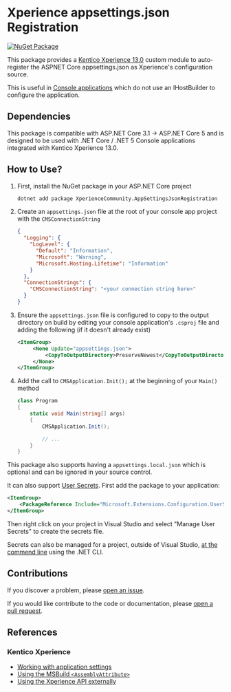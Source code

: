 # Xperience appsettings.json Registration

[![NuGet Package](https://img.shields.io/nuget/v/XperienceCommunity.AppSettingsJsonRegistration.svg)](https://www.nuget.org/packages/XperienceCommunity.AppSettingsJsonRegistration)

This package provides a [Kentico Xperience 13.0](https://docs.xperience.io/developing-websites/developing-xperience-applications-using-asp-net-core/) custom module to auto-register the ASPNET Core appsettings.json as Xperience's configuration source.

This is useful in [Console applications](https://docs.xperience.io/developing-websites/developing-xperience-applications-using-asp-net-core/starting-with-asp-net-core-development#StartingwithASP.NETCoredevelopment-Workingwithapplicationsettings) which do not use an IHostBuilder to configure the application.

## Dependencies

This package is compatible with ASP.NET Core 3.1 -> ASP.NET Core 5 and is designed to be used with .NET Core / .NET 5 Console applications integrated with Kentico Xperience 13.0.

## How to Use?

1. First, install the NuGet package in your ASP.NET Core project

   ```bash
   dotnet add package XperienceCommunity.AppSettingsJsonRegistration
   ```

1. Create an `appsettings.json` file at the root of your console app project with the `CMSConnectionString`

   ```json
   {
     "Logging": {
       "LogLevel": {
         "Default": "Information",
         "Microsoft": "Warning",
         "Microsoft.Hosting.Lifetime": "Information"
       }
     },
     "ConnectionStrings": {
       "CMSConnectionString": "<your connection string here>"
     }
   }
   ```

1. Ensure the `appsettings.json` file is configured to copy to the output directory on build by editing your console application's `.csproj` file and adding the following (if it doesn't already exist)

   ```xml
   <ItemGroup>
        <None Update="appsettings.json">
            <CopyToOutputDirectory>PreserveNewest</CopyToOutputDirectory>
        </None>
   </ItemGroup>
   ```

1. Add the call to `CMSApplication.Init();` at the beginning of your `Main()` method

   ```csharp
   class Program
   {
       static void Main(string[] args)
       {
           CMSApplication.Init();

           // ...
       }
   }
   ```

This package also supports having a `appsettings.local.json` which is optional and can be ignored in your source control.

It can also support [User Secrets](https://docs.microsoft.com/en-us/aspnet/core/security/app-secrets?view=aspnetcore-3.1&tabs=windows). First add the package to your application:

```xml
<ItemGroup>
    <PackageReference Include="Microsoft.Extensions.Configuration.UserSecrets" Version="3.1.11" />
</ItemGroup>
```

Then right click on your project in Visual Studio and select "Manage User Secrets" to create the secrets file.

Secrets can also be managed for a project, outside of Visual Studio, [at the commend line](https://docs.microsoft.com/en-us/aspnet/core/security/app-secrets?view=aspnetcore-3.1&tabs=windows#enable-secret-storage) using the .NET CLI.

## Contributions

If you discover a problem, please [open an issue](https://github.com/wiredviews/xperience-appsettings-json-registration/issues/new).

If you would like contribute to the code or documentation, please [open a pull request](https://github.com/wiredviews/xperience-appsettings-json-registration/compare).

## References

### Kentico Xperience

- [Working with application settings](https://docs.xperience.io/developing-websites/developing-xperience-applications-using-asp-net-core/starting-with-asp-net-core-development#StartingwithASP.NETCoredevelopment-Workingwithapplicationsettings)
- [Using the MSBuild `<AssemblyAttribute>`](https://devnet.kentico.com/questions/kentico-13-why-i-can-t-get-the-current-page-type-only-the-treenode)
- [Using the Xperience API externally](https://docs.xperience.io/integrating-3rd-party-systems/using-the-xperience-api-externally)

